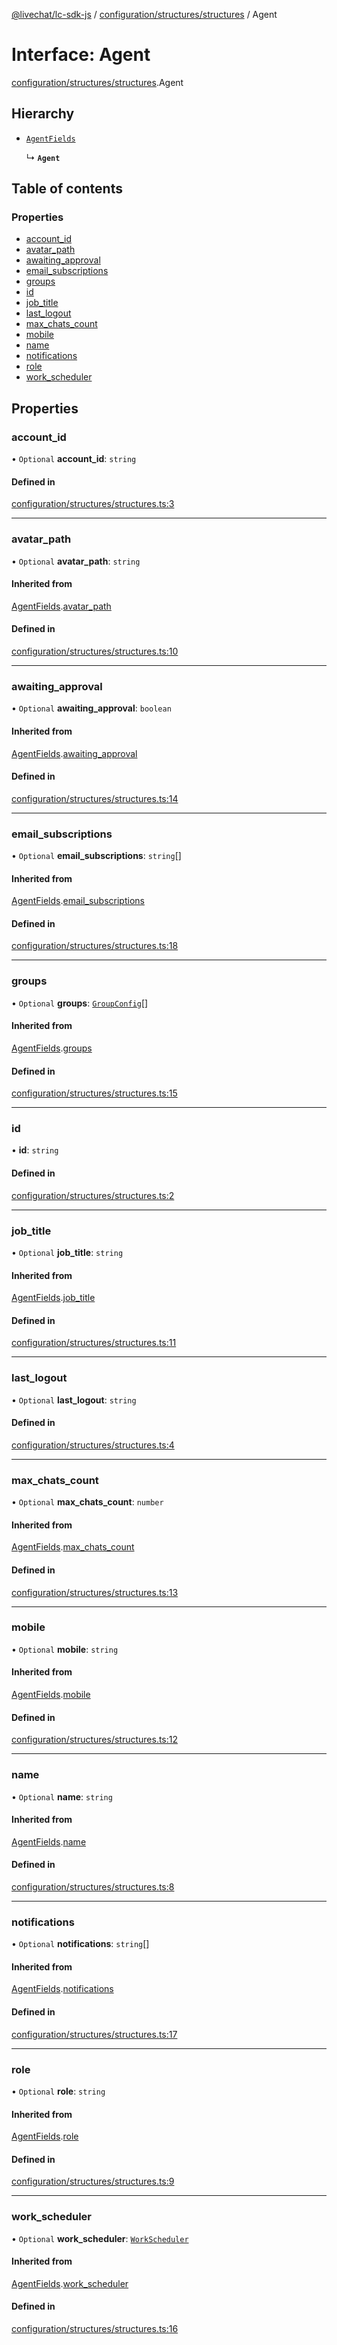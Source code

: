 [@livechat/lc-sdk-js](../README.md) / [configuration/structures/structures](../modules/configuration_structures_structures.md) / Agent

# Interface: Agent

[configuration/structures/structures](../modules/configuration_structures_structures.md).Agent

## Hierarchy

- [`AgentFields`](configuration_structures_structures.AgentFields.md)

  ↳ **`Agent`**

## Table of contents

### Properties

- [account\_id](configuration_structures_structures.Agent.md#account_id)
- [avatar\_path](configuration_structures_structures.Agent.md#avatar_path)
- [awaiting\_approval](configuration_structures_structures.Agent.md#awaiting_approval)
- [email\_subscriptions](configuration_structures_structures.Agent.md#email_subscriptions)
- [groups](configuration_structures_structures.Agent.md#groups)
- [id](configuration_structures_structures.Agent.md#id)
- [job\_title](configuration_structures_structures.Agent.md#job_title)
- [last\_logout](configuration_structures_structures.Agent.md#last_logout)
- [max\_chats\_count](configuration_structures_structures.Agent.md#max_chats_count)
- [mobile](configuration_structures_structures.Agent.md#mobile)
- [name](configuration_structures_structures.Agent.md#name)
- [notifications](configuration_structures_structures.Agent.md#notifications)
- [role](configuration_structures_structures.Agent.md#role)
- [work\_scheduler](configuration_structures_structures.Agent.md#work_scheduler)

## Properties

### account\_id

• `Optional` **account\_id**: `string`

#### Defined in

[configuration/structures/structures.ts:3](https://github.com/livechat/lc-sdk-js/blob/a63b0a6/src/configuration/structures/structures.ts#L3)

___

### avatar\_path

• `Optional` **avatar\_path**: `string`

#### Inherited from

[AgentFields](configuration_structures_structures.AgentFields.md).[avatar_path](configuration_structures_structures.AgentFields.md#avatar_path)

#### Defined in

[configuration/structures/structures.ts:10](https://github.com/livechat/lc-sdk-js/blob/a63b0a6/src/configuration/structures/structures.ts#L10)

___

### awaiting\_approval

• `Optional` **awaiting\_approval**: `boolean`

#### Inherited from

[AgentFields](configuration_structures_structures.AgentFields.md).[awaiting_approval](configuration_structures_structures.AgentFields.md#awaiting_approval)

#### Defined in

[configuration/structures/structures.ts:14](https://github.com/livechat/lc-sdk-js/blob/a63b0a6/src/configuration/structures/structures.ts#L14)

___

### email\_subscriptions

• `Optional` **email\_subscriptions**: `string`[]

#### Inherited from

[AgentFields](configuration_structures_structures.AgentFields.md).[email_subscriptions](configuration_structures_structures.AgentFields.md#email_subscriptions)

#### Defined in

[configuration/structures/structures.ts:18](https://github.com/livechat/lc-sdk-js/blob/a63b0a6/src/configuration/structures/structures.ts#L18)

___

### groups

• `Optional` **groups**: [`GroupConfig`](configuration_structures_structures.GroupConfig.md)[]

#### Inherited from

[AgentFields](configuration_structures_structures.AgentFields.md).[groups](configuration_structures_structures.AgentFields.md#groups)

#### Defined in

[configuration/structures/structures.ts:15](https://github.com/livechat/lc-sdk-js/blob/a63b0a6/src/configuration/structures/structures.ts#L15)

___

### id

• **id**: `string`

#### Defined in

[configuration/structures/structures.ts:2](https://github.com/livechat/lc-sdk-js/blob/a63b0a6/src/configuration/structures/structures.ts#L2)

___

### job\_title

• `Optional` **job\_title**: `string`

#### Inherited from

[AgentFields](configuration_structures_structures.AgentFields.md).[job_title](configuration_structures_structures.AgentFields.md#job_title)

#### Defined in

[configuration/structures/structures.ts:11](https://github.com/livechat/lc-sdk-js/blob/a63b0a6/src/configuration/structures/structures.ts#L11)

___

### last\_logout

• `Optional` **last\_logout**: `string`

#### Defined in

[configuration/structures/structures.ts:4](https://github.com/livechat/lc-sdk-js/blob/a63b0a6/src/configuration/structures/structures.ts#L4)

___

### max\_chats\_count

• `Optional` **max\_chats\_count**: `number`

#### Inherited from

[AgentFields](configuration_structures_structures.AgentFields.md).[max_chats_count](configuration_structures_structures.AgentFields.md#max_chats_count)

#### Defined in

[configuration/structures/structures.ts:13](https://github.com/livechat/lc-sdk-js/blob/a63b0a6/src/configuration/structures/structures.ts#L13)

___

### mobile

• `Optional` **mobile**: `string`

#### Inherited from

[AgentFields](configuration_structures_structures.AgentFields.md).[mobile](configuration_structures_structures.AgentFields.md#mobile)

#### Defined in

[configuration/structures/structures.ts:12](https://github.com/livechat/lc-sdk-js/blob/a63b0a6/src/configuration/structures/structures.ts#L12)

___

### name

• `Optional` **name**: `string`

#### Inherited from

[AgentFields](configuration_structures_structures.AgentFields.md).[name](configuration_structures_structures.AgentFields.md#name)

#### Defined in

[configuration/structures/structures.ts:8](https://github.com/livechat/lc-sdk-js/blob/a63b0a6/src/configuration/structures/structures.ts#L8)

___

### notifications

• `Optional` **notifications**: `string`[]

#### Inherited from

[AgentFields](configuration_structures_structures.AgentFields.md).[notifications](configuration_structures_structures.AgentFields.md#notifications)

#### Defined in

[configuration/structures/structures.ts:17](https://github.com/livechat/lc-sdk-js/blob/a63b0a6/src/configuration/structures/structures.ts#L17)

___

### role

• `Optional` **role**: `string`

#### Inherited from

[AgentFields](configuration_structures_structures.AgentFields.md).[role](configuration_structures_structures.AgentFields.md#role)

#### Defined in

[configuration/structures/structures.ts:9](https://github.com/livechat/lc-sdk-js/blob/a63b0a6/src/configuration/structures/structures.ts#L9)

___

### work\_scheduler

• `Optional` **work\_scheduler**: [`WorkScheduler`](configuration_structures_structures.WorkScheduler.md)

#### Inherited from

[AgentFields](configuration_structures_structures.AgentFields.md).[work_scheduler](configuration_structures_structures.AgentFields.md#work_scheduler)

#### Defined in

[configuration/structures/structures.ts:16](https://github.com/livechat/lc-sdk-js/blob/a63b0a6/src/configuration/structures/structures.ts#L16)

